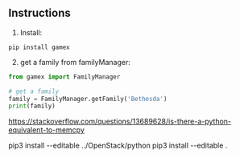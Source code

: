 ## Instructions

1. Install:

```
pip install gamex
```

2. get a family from familyManager:

```python
from gamex import FamilyManager

# get a family
family = FamilyManager.getFamily('Bethesda')
print(family)
```


https://stackoverflow.com/questions/13689628/is-there-a-python-equivalent-to-memcpy


pip3 install --editable ../OpenStack/python
pip3 install --editable .